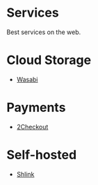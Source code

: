 # Services
Best services on the web.

# Cloud Storage
* [Wasabi](https://wasabi.com/)

# Payments
* [2Checkout](https://www.2checkout.com/)

# Self-hosted
* [Shlink](https://shlink.io/)

